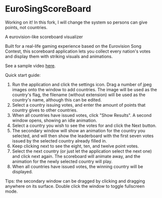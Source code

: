# EuroSingScoreBoard

Working on it!
In this fork, I will change the system so persons can give points, not countries.

A eurovision-like scoreboard visualizer

Built for a real-life gaming experience based on the Eurovision Song Contest, this scoreboard application lets you collect every nation's votes and display them with striking visuals and animations.

See a sample video [here](https://www.instagram.com/p/BlMFjvzAbF6/).

Quick start guide:

1. Run the application and click the settings icon. Drag a number of jpeg images onto the window to add countries. The image will be used as the country's flag, the filename (without extension) will be used as the country's name, although this can be edited.
2. Select a country issuing votes, and enter the amount of points that country gives to other countries.
3. When all countries have issued votes, click "Show Results". A second window opens, showing an idle animation.
4. Select a country you wish to see the votes for and click the Next button.
5. The secondary window will show an animation for the country you selected, and will then show the leaderboard with the first seven votes issued by the selected country already filled in.
6. Keep clicking next to see the eight, ten, and twelve point votes. 
7. Select the next country (or just let the application select the next one) and click next again. The scoreboard will animate away, and the animation for the newly selected country will play.
8. When all countries have issued votes, the winning country will be displayed.

Tips: the secondary window can be dragged by clicking and dragging anywhere on its surface. Double click the window to toggle fullscreen mode.
